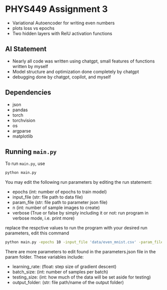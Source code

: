 # PHYS449 Assignment 3
- Variational Autoencoder for writing even numbers
- plots loss vs epochs
- Two hidden layers with RelU activation functions

## AI Statement
- Nearly all code was written using chatgpt, small features of functions written by myself
- Model structure and optimization done completely by chatgpt
- debugging done by chatgpt, copilot, and myself

## Dependencies
- json
- pandas
- torch
- torchvision
- os
- argparse
- matplotlib

## Running `main.py`

To run `main.py`, use

```sh
python main.py
```

You may edit the following run parameters by editing the run statement:
- epochs (int: number of epochs to train model)
- input_file (str: file path to data file)
- param_file (str: file path to parameter json file)
- n (int: number of sample images to create)
- verbose (True or false by simply including it or not: run program in verbose mode, i.e. print more)

replace the respctive values to run the program with your desired run parameters, edit this command

```sh
python main.py -epochs 10 -input_file 'data/even_mnist.csv' -param_file 'param/parameters.json' -n 100 --verbosity
```

There are more parameters to edit found in the parameters.json file in the param folder. These variables include:
- learning_rate: (float: step size of gradient descent)
- batch_size: (int: number of samples per batch)
- testing_size: (int: how much of the data will be set aside for testing)
- output_folder: (str: file path/name of the output folder)
